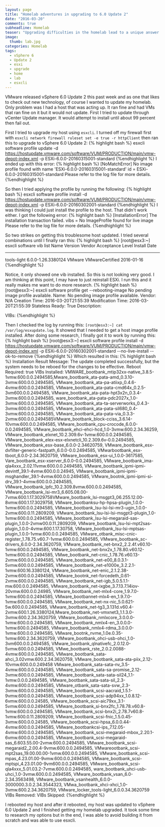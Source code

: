 ```yaml
---
layout: page
title: "Homelab adventures in upgrading to 6.0 Update 2"
date: "2016-03-20"
comments: true
subheadline: Homelab
teaser: "Upgrading difficulties in the homelab lead to a unique answer."
image:
  thumb: lab.jpg
categories: Homelab
tags:
  - vSphere 6
  - Update 2
  - esxi
  - upgrade
  - home
  - lab
  - esxcli
---
```

VMware released vSphere 6.0 Update 2 this past week and as one that likes to check out new technology, of course I wanted to update my homelab. Only problem was I had a host that was acting up. It ran fine and had VMs that ran fine on it but it would not update. First I tried to update through vCenter Update manager. It would attempt to install until about 99 percent then fail out.

First I tried to upgrade my host using `esxcli`. I turned off my firewall first with `esxcli network firewall ruleset set -e true -r httpClient` then ran this to upgrade to vSphere 6.0 Update 2:
{% highlight bash %}
esxcli software profile update -d https://hostupdate.vmware.com/software/VUM/PRODUCTION/main/vmw-depot-index.xml -p ESXi-6.0.0-20160315001-standard
{%endhighlight %}
I ended up with this error:
{% highlight bash %}
 [NoMatchError]
 No image profile found with name 'ESXi-6.0.0-20160315001-standard'
         id = ESXi-6.0.0-20160315001-standard
 Please refer to the log file for more details.
 {%endhighlight %}

 So then I tried applying the profile by running the following:
 {% highlight bash %}
 esxcli software profile install -d https://hostupdate.vmware.com/software/VUM/PRODUCTION/main/vmw-depot-index.xml -p ESXi-6.0.0-20160302001-standard
 {%endhighlight %}
 I was thinking I could just install the profile to the host. That didn't work either. I got the following error:
{% highlight bash %}
 [InstallationError]
 The installation transaction failed.
       vibs = No ImageProfile found for live image
 Please refer to the log file for more details.
 {%endhighlight %}

 So two strikes on getting this troublesome host updated. I tried several combinations until I finally ran this:
{% highlight bash %}
 [root@esx3:~] esxcli software vib list
 Name         Version             Vendor  Acceptance Level  Install Date
-----------  ------------------  ------  ----------------  ------------
tools-light  6.0.0-1.26.3380124  VMware  VMwareCertified   2016-01-16
{%endhighlight %}

Notice, it only showed one vib installed. So this is not looking very good. I am thinking at this point, I may have to just reinstall ESXi. I run this and it really makes me want to do more research.
{% highlight bash %}
[root@esx3:~] esxcli software profile get --rebooting-image
No pending image profile available.
   Name: No pending image profile available.
   Vendor: N/A
   Creation Time: 2016-03-20T21:55:39
   Modification Time: 2016-03-20T21:55:39
   Stateless Ready: True
   Description:



   VIBs:
 {%endhighlight %}

Then I checked the log by running this: `[root@esx3:~] cat /var/log/esxupdate.log`. It showed that I needed to get a host image profile installed. After doing some research, I finally got it to work by running this:
{% highlight bash %}
[root@esx3:~] esxcli software profile install -d https://hostupdate.vmware.com/software/VUM/PRODUCTION/main/vmw-depot-index.xml -p ESXi-6.0.0-20160302001-standard --no-live-install --ok-to-remove
{%endhighlight %}
Which resulted in this:
{% highlight bash %}
Installation Result
   Message: The update completed successfully, but the system needs to be reboed for the changes to be effective.
   Reboot Required: true
   VIBs Installed: VMWARE_bootbank_mtip32xx-native_3.8.5-1vmw.600.0.0.2494585,Mware_bootbank_ata-pata-amd_0.3.10-3vmw.600.0.0.2494585, VMware_bootbank_ata-pa-atiixp_0.4.6-4vmw.600.0.0.2494585, VMware_bootbank_ata-pata-cmd64x_0.2.5-3vm600.0.0.2494585, VMware_bootbank_ata-pata-hpt3x2n_0.3.4-3vmw.600.0.0.2494585, ware_bootbank_ata-pata-pdc2027x_1.0-3vmw.600.0.0.2494585, VMware_bootbank_ata-ta-serverworks_0.4.3-3vmw.600.0.0.2494585, VMware_bootbank_ata-pata-sil680_0.4-3vmw.600.0.0.2494585, VMware_bootbank_ata-pata-via_0.3.3-2vmw.600.0.0.2494585VMware_bootbank_block-cciss_3.6.14-10vmw.600.0.0.2494585, VMware_bootbank_cpu-crocode_6.0.0-0.0.2494585, VMware_bootbank_ehci-ehci-hcd_1.0-3vmw.600.2.34.36259, VMware_bootbank_elxnet_10.2.309.6v-1vmw.600.0.0.2494585, VMware_bootbank_elex-esx-elxnetcli_10.2.309.6v-0.0.2494585, VMware_bootbank_esx-base_6.0.0-2.34620759, VMware_bootbank_esx-dvfilter-generic-fastpath_6.0.0-0.0.2494585, VMwarbootbank_esx-tboot_6.0.0-2.34.3620759, VMware_bootbank_esx-ui_1.0.0-3617585, Vare_bootbank_esx-xserver_6.0.0-0.0.2494585, VMware_bootbank_ima-qla4xxx_2.02.11vmw.600.0.0.2494585, VMware_bootbank_ipmi-ipmi-devintf_39.1-4vmw.600.0.0.24945, VMware_bootbank_ipmi-ipmi-msghandler_39.1-4vmw.600.0.0.2494585, VMware_bootnk_ipmi-ipmi-si-drv_39.1-4vmw.600.0.0.2494585, VMware_bootbank_lpfc_10.2.309.8vmw.600.0.0.2494585, VMware_bootbank_lsi-mr3_6.605.08.00-7vmw.600.1.17.3029758VMware_bootbank_lsi-msgpt3_06.255.12.00-8vmw.600.1.17.3029758, VMware_bootbanksu-hp-hpsa-plugin_1.0.0-1vmw.600.0.0.2494585, VMware_bootbank_lsu-lsi-lsi-mr3-ugin_1.0.0-2vmw.600.0.11.2809209, VMware_bootbank_lsu-lsi-lsi-msgpt3-plugin_1.0-1vmw.600.0.0.2494585, VMware_bootbank_lsu-lsi-megaraid-sas-plugin_1.0.0-2vmw00.0.11.2809209, VMware_bootbank_lsu-lsi-mpt2sas-plugin_1.0.0-4vmw.600.1.17.30758, VMware_bootbank_lsu-lsi-mptsas-plugin_1.0.0-1vmw.600.0.0.2494585, VMware_otbank_misc-cnic-register_1.78.75.v60.7-1vmw.600.0.0.2494585, VMware_bootbank_sc-drivers_6.0.0-2.34.3620759, VMware_bootbank_net-bnx2_2.2.4f.v60.10-1vmw.600.0.2494585, VMware_bootbank_net-bnx2x_1.78.80.v60.12-1vmw.600.0.0.2494585, VMwe_bootbank_net-cnic_1.78.76.v60.13-2vmw.600.0.0.2494585, VMware_bootbank_net-e00_8.0.3.1-5vmw.600.0.0.2494585, VMware_bootbank_net-e1000e_3.2.2.1-1vmw.600.16.3380124, VMware_bootbank_net-enic_2.1.2.38-2vmw.600.0.0.2494585, VMware_bootnk_net-forcedeth_0.61-2vmw.600.0.0.2494585, VMware_bootbank_net-igb_5.0.5.1.1-mw.600.0.0.2494585, VMware_bootbank_net-ixgbe_3.7.13.7.14iov-20vmw.600.0.0.24985, VMware_bootbank_net-mlx4-core_1.9.7.0-1vmw.600.0.0.2494585, VMware_bootbannet-mlx4-en_1.9.7.0-1vmw.600.0.0.2494585, VMware_bootbank_net-nx-nic_5.0.621-5w.600.0.0.2494585, VMware_bootbank_net-tg3_3.131d.v60.4-2vmw.600.1.26.3380124,Mware_bootbank_net-vmxnet3_1.1.3.0-3vmw.600.2.34.3620759, VMware_bootbank_nmlxcore_3.0.0.0-1vmw.600.0.0.2494585, VMware_bootbank_nmlx4-en_3.0.0.0-1vmw.600.0.2494585, VMware_bootbank_nmlx4-rdma_3.0.0.0-1vmw.600.0.0.2494585, VMware_bootnk_nvme_1.0e.0.35-1vmw.600.2.34.3620759, VMware_bootbank_ohci-usb-ohci_1.0-3vm600.0.0.2494585, VMware_bootbank_qlnativefc_2.0.12.0-5vmw.600.0.0.2494585, VMwe_bootbank_rste_2.0.2.0088-4vmw.600.0.0.2494585, VMware_bootbank_sata-ahci_3.02vmw.600.2.34.3620759, VMware_bootbank_sata-ata-piix_2.12-10vmw.600.0.0.249458 VMware_bootbank_sata-sata-nv_3.5-4vmw.600.0.0.2494585, VMware_bootbank_sata-sa-promise_2.12-3vmw.600.0.0.2494585, VMware_bootbank_sata-sata-sil24_1.1-1vmw.0.0.0.2494585, VMware_bootbank_sata-sata-sil_2.3-4vmw.600.0.0.2494585, VMware_otbank_sata-sata-svw_2.3-3vmw.600.0.0.2494585, VMware_bootbank_scsi-aacraid_1.5.1-9vmw.600.0.0.2494585, VMware_bootbank_scsi-adp94xx_1.0.8.12-6vmw.600.0.0.24585, VMware_bootbank_scsi-aic79xx_3.1-5vmw.600.0.0.2494585, VMware_bootbank_si-bnx2fc_1.78.78.v60.8-1vmw.600.0.0.2494585, VMware_bootbank_scsi-bnx2i_2.78.7v60.8-1vmw.600.0.11.2809209, VMware_bootbank_scsi-fnic_1.5.0.45-3vmw.600.0.0.24585, VMware_bootbank_scsi-hpsa_6.0.0.44-4vmw.600.0.0.2494585, VMware_bootbankcsi-ips_7.12.05-4vmw.600.0.0.2494585, VMware_bootbank_scsi-megaraid-mbox_2.20.1-6vmw.600.0.0.2494585, VMware_bootbank_scsi-megaraid-sas_6.603.55.00-2vmw.600.0.2494585, VMware_bootbank_scsi-megaraid2_2.00.4-9vmw.600.0.0.2494585, VMwareootbank_scsi-mpt2sas_19.00.00.00-1vmw.600.0.0.2494585, VMware_bootbank_scsi-mpas_4.23.01.00-9vmw.600.0.0.2494585, VMware_bootbank_scsi-mptspi_4.23.01.00-9vm600.0.0.2494585, VMware_bootbank_scsi-qla4xxx_5.01.03.2-7vmw.600.0.0.2494585, ware_bootbank_uhci-usb-uhci_1.0-3vmw.600.0.0.2494585, VMware_bootbank_vsan_6.0-2.34.3563498, VMware_bootbank_vsanhealth_6.0.0-3000000.3.0.2.34.3544323, VMwa_bootbank_xhci-xhci_1.0-3vmw.600.2.34.3620759, VMware_locker_tools-light_6.0.0.34.3620759
   VIBs Removed:
   VIBs Skipped:
{%endhighlight %}

I rebooted my host and after it rebooted, my host was updated to vSphere 6.0 Update 2 and I finished getting my homelab upgraded. It took some time to research my options but in the end, I was able to avoid building it from scratch and was able to use esxcli.
